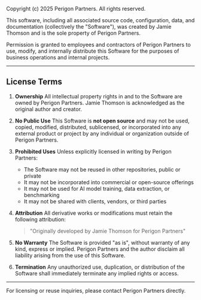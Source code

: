 Copyright (c) 2025 Perigon Partners. All rights reserved.

This software, including all associated source code, configuration, data, and documentation (collectively the "Software"), was created by Jamie Thomson and is the sole property of Perigon Partners.

Permission is granted to employees and contractors of Perigon Partners to use, modify, and internally distribute this Software for the purposes of business operations and internal projects.

---

## License Terms

1. **Ownership**
   All intellectual property rights in and to the Software are owned by Perigon Partners. Jamie Thomson is acknowledged as the original author and creator.

2. **No Public Use**
   This Software is **not open source** and may not be used, copied, modified, distributed, sublicensed, or incorporated into any external product or project by any individual or organization outside of Perigon Partners.

3. **Prohibited Uses**
   Unless explicitly licensed in writing by Perigon Partners:
   - The Software may not be reused in other repositories, public or private
   - It may not be incorporated into commercial or open-source offerings
   - It may not be used for AI model training, data extraction, or benchmarking
   - It may not be shared with clients, vendors, or third parties

4. **Attribution**
   All derivative works or modifications must retain the following attribution:
   > "Originally developed by Jamie Thomson for Perigon Partners"

5. **No Warranty**
   The Software is provided "as is", without warranty of any kind, express or implied. Perigon Partners and the author disclaim all liability arising from the use of this Software.

6. **Termination**
   Any unauthorized use, duplication, or distribution of the Software shall immediately terminate any implied rights or access.

---

For licensing or reuse inquiries, please contact Perigon Partners directly.
